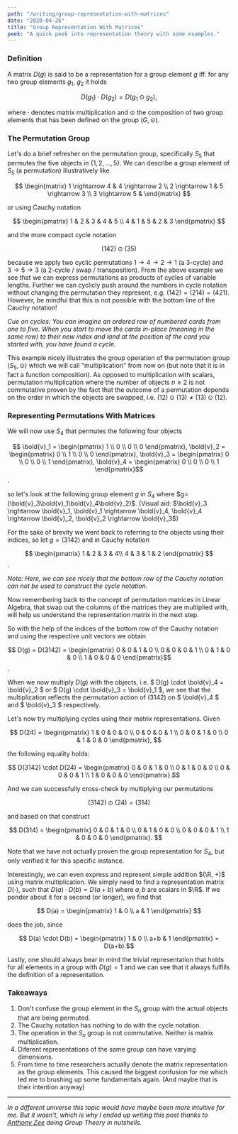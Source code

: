 ```yaml
---
path: "/writing/group-representation-with-matrices"
date: "2020-04-26"
title: "Group Representation With Matrices"
peek: "A quick peek into representation theory with some examples."
---
```


### Definition

A matrix $D(g)$ is said to be a representation for a group element $g$ iff. for any two group elements $g_1$, $g_2$ it holds 

$$ D(g_1) \cdot D(g_2) = D(g_1 \odot g_2), $$

where $\cdot$ denotes matrix multiplication and $\odot$ the composition of two group elements that has been defined on the group $(G, \odot)$.

### The Permutation Group

Let's do a brief refresher on the permutation group, specifically $S_5$ that permutes the five objects in $\{1, 2, ..., 5\}$. We can describe a group element of $S_5$ (a permutation) illustratively like

<!-- $$ 1 \shortrightarrow 4 $$ -->

$$ \begin{matrix} 1 \rightarrow 4 & 4 \rightarrow 2 \\ 2 \rightarrow 1 & 5 \rightarrow 3 \\ 3 \rightarrow 5 & \end{matrix} $$

or using Cauchy notation 

$$ \begin{pmatrix} 1 & 2 & 3 & 4 & 5 \\ 4 & 1 & 5 & 2 & 3 \end{pmatrix} $$

and the more compact cycle notation

$$ (1 4 2) \odot (3 5)$$

because we apply two cyclic permutations $1 \rightarrow 4 \rightarrow 2 \rightarrow 1$ (a 3-cycle) and $3 \rightarrow 5 \rightarrow 3$ (a 2-cycle / swap / transposition). From the above example we see that we can express permutations as products of cycles of variable lengths. Further we can cyclicly push around the numbers in cycle notation without changing the permutation they represent, e.g. $(142) = (214) = (421)$. However, be mindful that this is not possible with the bottom line of the Cauchy notation!

*Cue on cycles: You can imagine an ordered row of numbered cards from one to five. When you start to move the cards in-place (meaning in the same row) to their new index and land at the position of the card you started with, you have found a cycle.*

This example nicely illustrates the group operation of the permutation group $(S_5, \odot)$ which we will call "multiplication" from now on (but note that it is in fact a function composition). As opposed to multiplication with scalars, permutation multiplication where the number of objects $n \geq 2$ is not commutative proven by the fact that the outcome of a permutation depends on the order in which the objects are swapped, i.e. $(12) \odot (13) \neq (13) \odot (12)$.

### Representing Permutations With Matrices

We will now use $S_4$ that permutes the following four objects

$$ \bold{v}_1 = \begin{pmatrix} 1 \\ 0 \\ 0 \\ 0 \end{pmatrix}, \bold{v}_2 = \begin{pmatrix} 0 \\ 1 \\ 0 \\ 0 \end{pmatrix}, \bold{v}_3 = \begin{pmatrix} 0 \\ 0 \\ 0 \\ 1 \end{pmatrix}, \bold{v}_4 = \begin{pmatrix} 0 \\ 0 \\ 0 \\ 1 \end{pmatrix}$$.

so let's look at the following group element $g$ in $S_4$ where $g=(\bold{v}_3\bold{v}_1\bold{v}_4\bold{v}_2)$. (Visual aid: $\bold{v}_3 \rightarrow \bold{v}_1, \bold{v}_1 \rightarrow \bold{v}_4, \bold{v}_4 \rightarrow \bold{v}_2, \bold{v}_2 \rightarrow \bold{v}_3$)

For the sake of brevity we went back to referring to the objects using their indices, so let $g=(3142)$ and in Cauchy notation

$$ \begin{pmatrix} 1 & 2 & 3 & 4\\ 4 & 3 & 1 & 2 \end{pmatrix} $$.

*Note: Here, we can see nicely that the bottom row of the Cauchy notation can not be used to construct the cycle notation.*

Now remembering back to the concept of permutation matrices in Linear Algebra, that swap out the columns of the matrices they are multiplied with, will help us understand the representation matrix in the next step.

So with the help of the indices of the bottom row of the Cauchy notation and using the respective unit vectors we obtain

$$ D(g) = D(3142) = \begin{pmatrix} 0 & 0 & 1 & 0 \\ 0 & 0 & 0 & 1 \\ 0 & 1 & 0 & 0 \\ 1 & 0 & 0 & 0 \end{pmatrix}$$.

When we now multiply $D(g)$ with the objects, i.e. $ D(g) \cdot \bold{v}_4 = \bold{v}_2 $ or $ D(g) \cdot \bold{v}_3 = \bold{v}_1 $, we see that the multiplication reflects the permutation action of $(3142)$ on $ \bold{v}_4 $ and $ \bold{v}_3 $ respectively.

Let's now try multiplying cycles using their matrix representations. Given

$$ D(24) = \begin{pmatrix} 1 & 0 & 0 & 0 \\ 0 & 0 & 0 & 1 \\ 0 & 0 & 1 & 0 \\ 0 & 1 & 0 & 0 \end{pmatrix}, $$

the following equality holds:

$$ D(3142) \cdot D(24) = \begin{pmatrix} 0 & 0 & 1 & 0 \\ 0 & 1 & 0 & 0 \\ 0 & 0 & 0 & 1 \\ 1 & 0 & 0 & 0 \end{pmatrix}.$$

And we can successfully cross-check by multiplying our permutations 

$$ (3142) \odot (24) = (3 1 4) $$

and based on that construct

$$ D(314) =  \begin{pmatrix} 0 & 0 & 1 & 0 \\ 0 & 1 & 0 & 0 \\ 0 & 0 & 0 & 1 \\ 1 & 0 & 0 & 0 \end{pmatrix}. $$

Note that we have not actually proven the group representation for $S_4$, but only verified it for this specific instance.

Interestingly, we can even express and represent simple addition $(\R, +)$ using matrix multiplication. We simply need to find a representation matrix $D(\cdot)$, such that $D(a) \cdot D(b) = D(a+b)$ where $a, b$ are scalars in $\R$. If we ponder about it for a second (or longer), we find that 

$$ D(a) =  \begin{pmatrix} 1 & 0 \\ a & 1 \end{pmatrix} $$

does the job, since

$$ D(a) \cdot D(b) = \begin{pmatrix} 1 & 0 \\ a+b & 1 \end{pmatrix} = D(a+b).$$

Lastly, one should always bear in mind the trivial representation that holds for all elements in a group with $D(g) = 1$ and we can see that it always fulfills the definition of a representation.

### Takeaways

1. Don't confuse the group element in the $S_n$ group with the actual objects that are being permuted.
2. The Cauchy notation has nothing to do with the cycle notation.
3. The operation in the $S_n$ group is not commutative. Neither is matrix multiplication.
4. Diferent representations of the same group can have varying dimensions.
5. From time to time researchers actually denote the matrix representation as the group elements. This caused the biggest confusion for me which led me to brushing up some fundamentals again. (And maybe that is their intention anyway)

---

*In a different universe this topic would have maybe been more intuitive for me. But it wasn't, which is why I ended up writing this post thanks to [Anthony Zee](https://en.wikipedia.org/wiki/Anthony_Zee) doing Group Theory in nutshells.*




